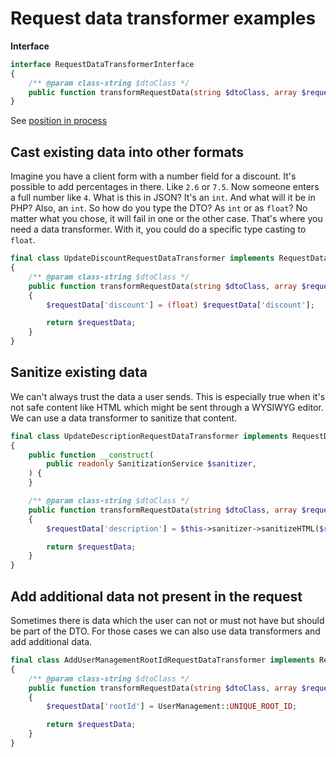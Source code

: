 # Request data transformer examples

**Interface**

```php
interface RequestDataTransformerInterface
{
    /** @param class-string $dtoClass */
    public function transformRequestData(string $dtoClass, array $requestData): array;
}
```

See [position in process](../process.md#request-data-transformer)

## Cast existing data into other formats

Imagine you have a client form with a number field for a discount. It's possible to add percentages in there. Like `2.6` or `7.5`. Now someone enters a full number like `4`. What is this in JSON? It's an `int`. And what will it be in PHP? Also, an `int`. So how do you type the DTO? As `int` or as `float`? No matter what you chose, it will fail in one or the other case. That's where you need a data transformer. With it, you could do a specific type casting to `float`.

```php
final class UpdateDiscountRequestDataTransformer implements RequestDataTransformerInterface
{
    /** @param class-string $dtoClass */
    public function transformRequestData(string $dtoClass, array $requestData): array
    {
        $requestData['discount'] = (float) $requestData['discount'];

        return $requestData;
    }
}
```

## Sanitize existing data

We can't always trust the data a user sends. This is especially true when it's not safe content like HTML which might be sent through a WYSIWYG editor. We can use a data transformer to sanitize that content.

```php
final class UpdateDescriptionRequestDataTransformer implements RequestDataTransformerInterface
{
    public function __construct(
        public readonly SanitizationService $sanitizer,
    ) {
    }

    /** @param class-string $dtoClass */
    public function transformRequestData(string $dtoClass, array $requestData): array
    {
        $requestData['description'] = $this->sanitizer->sanitizeHTML($requestData['description']);

        return $requestData;
    }
}
```

## Add additional data not present in the request

Sometimes there is data which the user can not or must not have but should be part of the DTO. For those cases we can also use data transformers and add additional data.

```php
final class AddUserManagementRootIdRequestDataTransformer implements RequestDataTransformerInterface
{
    /** @param class-string $dtoClass */
    public function transformRequestData(string $dtoClass, array $requestData): array
    {
        $requestData['rootId'] = UserManagement::UNIQUE_ROOT_ID;

        return $requestData;
    }
}
```
